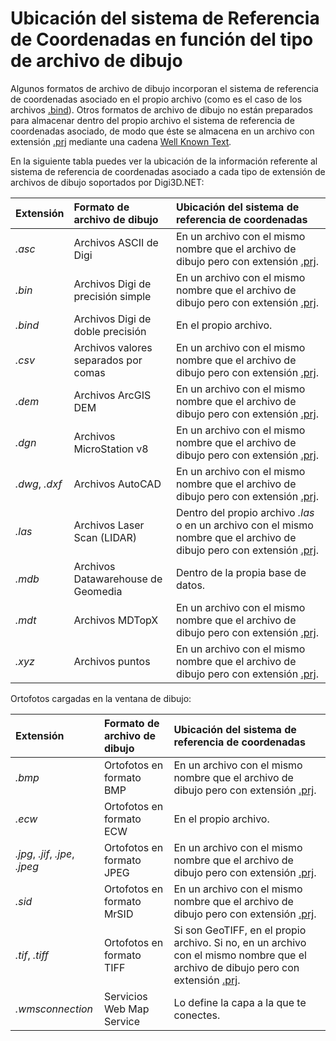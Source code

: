 # Ubicación del sistema de Referencia de Coordenadas en función del tipo de archivo de dibujo

Algunos formatos de archivo de dibujo incorporan el sistema de referencia de coordenadas asociado en el propio archivo \(como es el caso de los archivos [.bind](ubicacion-src-archivos-dibujo.md)\). Otros formatos de archivo de dibujo no están preparados para almacenar dentro del propio archivo el sistema de referencia de coordenadas asociado, de modo que éste se almacena en un archivo con extensión [.prj](ubicacion-src-archivos-dibujo.md) mediante una cadena [Well Known Text](https://github.com/digi21/docs/tree/7fc627c885c16fb88afc7cc05a6df2a2f4a54563/digi3d-net/sistemas-referencia-coordenadas/implementacion-src-modulos-digi3d/archivos-de-dibujo/CadenasWellKnownText.html)_._

En la siguiente tabla puedes ver la ubicación de la información referente al sistema de referencia de coordenadas asociado a cada tipo de extensión de archivos de dibujo soportados por Digi3D.NET:

| Extensión | Formato de archivo de dibujo | Ubicación del sistema de referencia de coordenadas |
| :--- | :--- | :--- |
| _.asc_ | Archivos ASCII de Digi | En un archivo con el mismo nombre que el archivo de dibujo pero con extensión [.prj](ubicacion-src-archivos-dibujo.md). |
| _.bin_ | Archivos Digi de precisión simple | En un archivo con el mismo nombre que el archivo de dibujo pero con extensión [.prj](ubicacion-src-archivos-dibujo.md). |
| _.bind_ | Archivos Digi de doble precisión | En el propio archivo. |
| _.csv_ | Archivos valores separados por comas | En un archivo con el mismo nombre que el archivo de dibujo pero con extensión [.prj](ubicacion-src-archivos-dibujo.md). |
| _.dem_ | Archivos ArcGIS DEM | En un archivo con el mismo nombre que el archivo de dibujo pero con extensión [.prj](ubicacion-src-archivos-dibujo.md). |
| _.dgn_ | Archivos MicroStation v8 | En un archivo con el mismo nombre que el archivo de dibujo pero con extensión [.prj](ubicacion-src-archivos-dibujo.md). |
| _.dwg_, _.dxf_ | Archivos AutoCAD | En un archivo con el mismo nombre que el archivo de dibujo pero con extensión [.prj](ubicacion-src-archivos-dibujo.md). |
| _.las_ | Archivos Laser Scan \(LIDAR\) | Dentro del propio archivo _.las_ o en un archivo con el mismo nombre que el archivo de dibujo pero con extensión [.prj](ubicacion-src-archivos-dibujo.md). |
| _.mdb_ | Archivos Datawarehouse de Geomedia | Dentro de la propia base de datos. |
| _.mdt_ | Archivos MDTopX | En un archivo con el mismo nombre que el archivo de dibujo pero con extensión [.prj](ubicacion-src-archivos-dibujo.md). |
| _.xyz_ | Archivos puntos | En un archivo con el mismo nombre que el archivo de dibujo pero con extensión [.prj](ubicacion-src-archivos-dibujo.md). |

Ortofotos cargadas en la ventana de dibujo:

| Extensión | Formato de archivo de dibujo | Ubicación del sistema de referencia de coordenadas |
| :--- | :--- | :--- |
| _.bmp_ | Ortofotos en formato BMP | En un archivo con el mismo nombre que el archivo de dibujo pero con extensión [.prj](ubicacion-src-archivos-dibujo.md). |
| _.ecw_ | Ortofotos en formato ECW | En el propio archivo. |
| _.jpg_, _.jif_, _.jpe_, _.jpeg_ | Ortofotos en formato JPEG | En un archivo con el mismo nombre que el archivo de dibujo pero con extensión [.prj](ubicacion-src-archivos-dibujo.md). |
| _.sid_ | Ortofotos en formato MrSID | En un archivo con el mismo nombre que el archivo de dibujo pero con extensión [.prj](ubicacion-src-archivos-dibujo.md). |
| _.tif_, _.tiff_ | Ortofotos en formato TIFF | Si son GeoTIFF, en el propio archivo. Si no, en un archivo con el mismo nombre que el archivo de dibujo pero con extensión [.prj](ubicacion-src-archivos-dibujo.md). |
| _.wmsconnection_ | Servicios Web Map Service | Lo define la capa a la que te conectes. |

